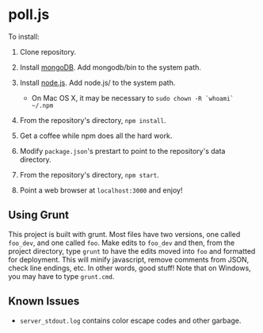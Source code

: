 poll.js
=======
To install:

1. Clone repository.

2. Install [mongoDB](http://www.mongodb.org/downloads). Add mongodb/bin to the system path.

3. Install [node.js](http://nodejs.org/download/). Add node.js/ to the system path.

    * On Mac OS X, it may be necessary to ``sudo chown -R `whoami` ~/.npm``

4. From the repository's directory, `npm install`.

5. Get a coffee while npm does all the hard work.

6. Modify `package.json`'s prestart to point to the repository's data directory.

7. From the repository's directory, `npm start`.

8. Point a web browser at `localhost:3000` and enjoy!

Using Grunt
-----------
This project is built with grunt. Most files have two versions, one called `foo_dev`, and one called `foo`. Make edits to `foo_dev` and then, from the project directory, type `grunt` to have the edits moved into `foo` and formatted for deployment. This will minify javascript, remove comments from JSON, check line endings, etc. In other words, good stuff! Note that on Windows, you may have to type `grunt.cmd`.

Known Issues
------------
* `server_stdout.log` contains color escape codes and other garbage.